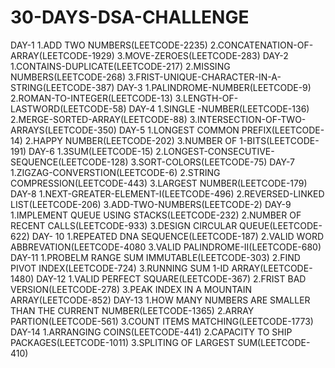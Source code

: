 # 30-DAYS-DSA-CHALLENGE
DAY-1
1.ADD TWO NUMBERS(LEETCODE-2235)
2.CONCATENATION-OF-ARRAY(LEETCODE-1929)
3.MOVE-ZEROES(LEETCODE-283)
DAY-2
1.CONTAINS-DUPLICATE(LEETCODE-217)
2.MISSING NUMBERS(LEETCODE-268)
3.FRIST-UNIQUE-CHARACTER-IN-A-STRING(LEETCODE-387)
DAY-3
1.PALINDROME-NUMBER(LEETCODE-9)
2.ROMAN-TO-INTEGER(LEETCODE-13)
3.LENGTH-OF-LASTWORD(LEETCODE-58)
DAY-4
1.SINGLE -NUMBER(LEETCODE-136)
2.MERGE-SORTED-ARRAY(LEETCODE-88)
3.INTERSECTION-OF-TWO-ARRAYS(LEETCODE-350)
DAY-5
1.LONGEST COMMON PREFIX(LEETCODE-14)
2.HAPPY NUMBER(LEETCODE-202)
3.NUMBER OF 1-BITS(LEETCODE-191)
DAY-6
1.3SUM(LEETCODE-15)
2.LONGEST-CONSECUTIVE-SEQUENCE(LEETCODE-128)
3.SORT-COLORS(LEETCODE-75)
DAY-7
1.ZIGZAG-CONVERSTION(LEETCODE-6)
2.STRING COMPRESSION(LEETCODE-443)
3.LARGEST NUMBER(LEETCODE-179)
DAY-8
1.NEXT-GREATER-ELEMENT-I(LEETCODE-496)
2.REVERSED-LINKED LIST(LEETCODE-206)
3.ADD-TWO-NUMBERS(LEETCODE-2)
DAY-9
1.IMPLEMENT QUEUE USING STACKS(LEETCODE-232)
2.NUMBER OF RECENT CALLS(LEETCODE-933)
3.DESIGN CIRCULAR QUEUE(LEETCODE-622)
DAY- 10
1.REPEATED DNA SEQUENCE(LEETCODE-187)
2.VALID WORD ABBREVATION(LEETCODE-4080
3.VALID PALINDROME-II(LEETCODE-680)
DAY-11
1.PROBELM RANGE SUM IMMUTABLE(LEETCODE-303)
2.FIND PIVOT INDEX(LEETCODE-724)
3.RUNNING SUM  1-ID ARRAY(LEETCODE-1480)
DAY-12
1.VALID PERFECT SQUARE(LEETCODE-367)
2.FRIST BAD VERSION(LEETCODE-278)
3.PEAK INDEX IN A MOUNTAIN ARRAY(LEETCODE-852)
DAY-13
1.HOW MANY NUMBERS ARE SMALLER THAN  THE CURRENT NUMBER(LEETCODE-1365)
2.ARRAY PARTION(LEETCODE-561)
3.COUNT ITEMS MATCHING(LEETCODE-1773)
DAY-14
1.ARRANGING COINS(LEETCODE-441)
2.CAPACITY TO SHIP PACKAGES(LEETCODE-1011)
3.SPLITING OF LARGEST SUM(LEETCODE-410)
